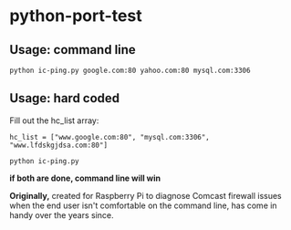 # python-port-test

## Usage: command line 
`python ic-ping.py google.com:80 yahoo.com:80 mysql.com:3306`

## Usage: hard coded 
Fill out the hc_list array:

`hc_list = ["www.google.com:80", "mysql.com:3306", "www.lfdskgjdsa.com:80"]`

`python ic-ping.py`

**if both are done, command line will win** 

**Originally,** created for Raspberry Pi to diagnose Comcast firewall issues when the end user isn't comfortable on the command line, has come in handy over the years since. 


